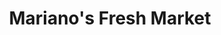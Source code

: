 ---
title: "Mariano's Fresh Market"
url: /chicago/marianos-fresh-market-north-western-avenue/
shop: supermarket
---